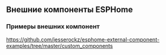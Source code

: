 ## Внешние компоненты ESPHome ##
### Примеры внешних компонент ### 
https://github.com/jesserockz/esphome-external-component-examples/tree/master/custom_components
